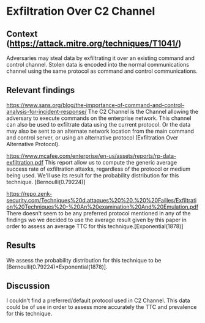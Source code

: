 # Exfiltration Over C2 Channel

## Context (https://attack.mitre.org/techniques/T1041/)

Adversaries may steal data by exfiltrating it over an existing command and control channel. Stolen data is encoded into the normal communications channel using the same protocol as command and control communications.

## Relevant findings

https://www.sans.org/blog/the-importance-of-command-and-control-analysis-for-incident-response/
The C2 Channel is the Channel allowing the adversary to execute commands on the enterprise network. This channel can also be used to exfiltrate data using the current protocol. Or the data may also be sent to an alternate network location from the main command and control server, or using an alternative protocol (Exfiltration Over Alternative Protocol).

https://www.mcafee.com/enterprise/en-us/assets/reports/rp-data-exfiltration.pdf
This report allow us to compute the generic average success rate of exfiltration attaxks, regardless of the protocol or medium being used. We'll use its result for the probability distribution for this technique. [Bernoulli(0.79224)]

https://repo.zenk-security.com/Techniques%20d.attaques%20%20.%20%20Failles/Exfiltration%20Techniques%20-%20An%20examination%20And%20Emulation.pdf
There doesn't seem to be any preferred protocol mentioned in any of the findings wo we decided to use the average result given by this paper in order to assess an average TTC for this technique.[Exponential(1878)]

## Results

We assess the probability distribution for this technique to be [Bernoulli(0.79224)*Exponential(1878)].

## Discussion

I couldn't find a preferred/default protocol used in C2 Channel. This data could be of use in order to assess more accurately the TTC and prevalence for this technique.

